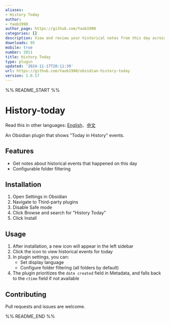 ```yaml
---
aliases:
- History Today
author:
- Yaob1990
author_page: https://github.com/Yaob1990
categories: []
description: View and review your historical notes from this day across previous years
downloads: 95
mobile: true
number: 2011
title: History Today
type: plugin
updated: '2024-11-17T20:11:39'
url: https://github.com/Yaob1990/obsidian-history-today
version: 1.0.17
---
```


%% README_START %%

# History-today

Read this in other languages: [English](https://github.com/Yaob1990/obsidian-history-today/blob/main/README.md)、[中文](https://github.com/Yaob1990/obsidian-history-today/blob/main/README_ZH.md)

An Obsidian plugin that shows "Today in History" events.

## Features

- Get notes about historical events that happened on this day
- Configurable folder filtering

## Installation

1. Open Settings in Obsidian
2. Navigate to Third-party plugins
3. Disable Safe mode
4. Click Browse and search for "History Today"
5. Click Install

## Usage

1. After installation, a new icon will appear in the left sidebar
2. Click the icon to view historical events for today
3. In plugin settings, you can:
   - Set display language
   - Configure folder filtering (all folders by default)
4. The plugin prioritizes the `date created` field in Metadata, and falls back to the `ctime` field if not available

## Contributing

Pull requests and issues are welcome.


%% README_END %%